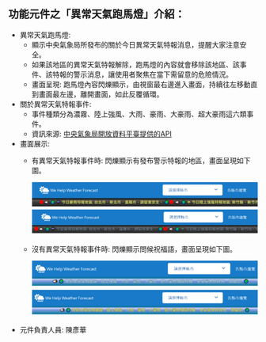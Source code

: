 ## 功能元件之「異常天氣跑馬燈」介紹：
- 異常天氣跑馬燈: 
	- 顯示中央氣象局所發布的關於今日異常天氣特報消息，提醒大家注意安全。
	- 如果該地區的異常天氣特報解除，跑馬燈的內容就會移除該地區、該事件、該特報的警示消息，讓使用者聚焦在當下需留意的危險情況。
	- 畫面呈現: 跑馬燈內容閃爍顯示，由視窗最右邊進入畫面，持續往左移動直到畫面最左邊，離開畫面，如此反覆循環。
- 關於異常天氣特報事件: 
	- 事件種類分為濃霧、陸上強風、大雨、豪雨、大豪雨、超大豪雨這六類事件。
	- 資訊來源: [中央氣象局開放資料平臺提供的API](https://opendata.cwb.gov.tw/dist/opendata-swagger.html)
- 畫面展示:
	- 有異常天氣特報事件時: 閃爍顯示有發布警示特報的地區，畫面呈現如下圖。
  
	  ![abnormalEvent_1](image/abnormalEvent_1.PNG)
	  ![abnormalEvent_2](image/abnormalEvent_2.PNG)
	- 沒有異常天氣特報事件時: 閃爍顯示問候祝福語，畫面呈現如下圖。
  
	  ![noAbnormalEvent_1](image/noAbnormalEvent_1.PNG)
	  ![noAbnormalEvent_2](image/noAbnormalEvent_2.PNG)
- 元件負責人員: 陳彥華
 
